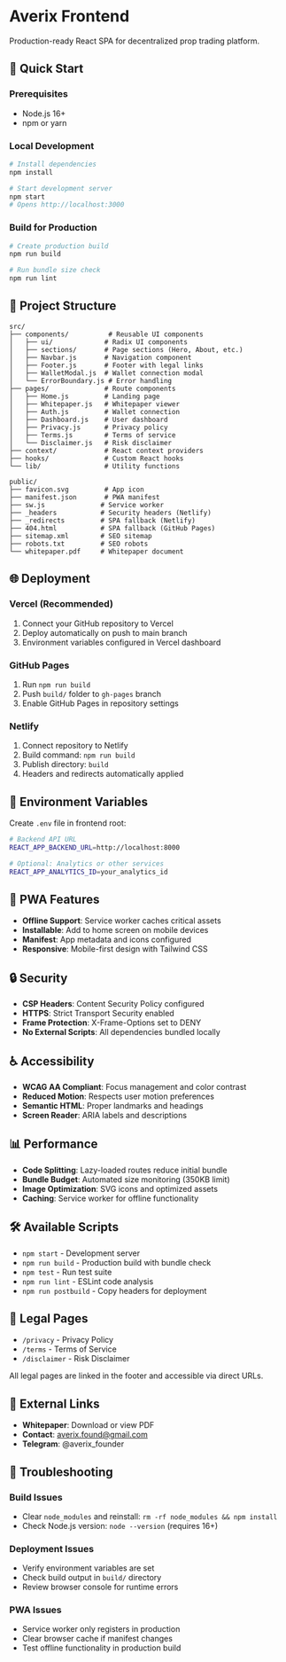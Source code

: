 # Averix Frontend

Production-ready React SPA for decentralized prop trading platform.

## 🚀 Quick Start

### Prerequisites
- Node.js 16+ 
- npm or yarn

### Local Development
```bash
# Install dependencies
npm install

# Start development server
npm start
# Opens http://localhost:3000
```

### Build for Production
```bash
# Create production build
npm run build

# Run bundle size check
npm run lint
```

## 📁 Project Structure

```
src/
├── components/          # Reusable UI components
│   ├── ui/             # Radix UI components
│   ├── sections/       # Page sections (Hero, About, etc.)
│   ├── Navbar.js       # Navigation component
│   ├── Footer.js       # Footer with legal links
│   ├── WalletModal.js  # Wallet connection modal
│   └── ErrorBoundary.js # Error handling
├── pages/              # Route components
│   ├── Home.js         # Landing page
│   ├── Whitepaper.js   # Whitepaper viewer
│   ├── Auth.js         # Wallet connection
│   ├── Dashboard.js    # User dashboard
│   ├── Privacy.js      # Privacy policy
│   ├── Terms.js        # Terms of service
│   └── Disclaimer.js   # Risk disclaimer
├── context/            # React context providers
├── hooks/              # Custom React hooks
└── lib/                # Utility functions

public/
├── favicon.svg         # App icon
├── manifest.json       # PWA manifest
├── sw.js              # Service worker
├── _headers           # Security headers (Netlify)
├── _redirects         # SPA fallback (Netlify)
├── 404.html           # SPA fallback (GitHub Pages)
├── sitemap.xml        # SEO sitemap
├── robots.txt         # SEO robots
└── whitepaper.pdf     # Whitepaper document
```

## 🌐 Deployment

### Vercel (Recommended)
1. Connect your GitHub repository to Vercel
2. Deploy automatically on push to main branch
3. Environment variables configured in Vercel dashboard

### GitHub Pages
1. Run `npm run build`
2. Push `build/` folder to `gh-pages` branch
3. Enable GitHub Pages in repository settings

### Netlify
1. Connect repository to Netlify
2. Build command: `npm run build`
3. Publish directory: `build`
4. Headers and redirects automatically applied

## 🔧 Environment Variables

Create `.env` file in frontend root:

```bash
# Backend API URL
REACT_APP_BACKEND_URL=http://localhost:8000

# Optional: Analytics or other services
REACT_APP_ANALYTICS_ID=your_analytics_id
```

## 📱 PWA Features

- **Offline Support**: Service worker caches critical assets
- **Installable**: Add to home screen on mobile devices
- **Manifest**: App metadata and icons configured
- **Responsive**: Mobile-first design with Tailwind CSS

## 🔒 Security

- **CSP Headers**: Content Security Policy configured
- **HTTPS**: Strict Transport Security enabled
- **Frame Protection**: X-Frame-Options set to DENY
- **No External Scripts**: All dependencies bundled locally

## ♿ Accessibility

- **WCAG AA Compliant**: Focus management and color contrast
- **Reduced Motion**: Respects user motion preferences
- **Semantic HTML**: Proper landmarks and headings
- **Screen Reader**: ARIA labels and descriptions

## 📊 Performance

- **Code Splitting**: Lazy-loaded routes reduce initial bundle
- **Bundle Budget**: Automated size monitoring (350KB limit)
- **Image Optimization**: SVG icons and optimized assets
- **Caching**: Service worker for offline functionality

## 🛠️ Available Scripts

- `npm start` - Development server
- `npm run build` - Production build with bundle check
- `npm test` - Run test suite
- `npm run lint` - ESLint code analysis
- `npm run postbuild` - Copy headers for deployment

## 📄 Legal Pages

- `/privacy` - Privacy Policy
- `/terms` - Terms of Service  
- `/disclaimer` - Risk Disclaimer

All legal pages are linked in the footer and accessible via direct URLs.

## 🔗 External Links

- **Whitepaper**: Download or view PDF
- **Contact**: averix.found@gmail.com
- **Telegram**: @averix_founder

## 🐛 Troubleshooting

### Build Issues
- Clear `node_modules` and reinstall: `rm -rf node_modules && npm install`
- Check Node.js version: `node --version` (requires 16+)

### Deployment Issues
- Verify environment variables are set
- Check build output in `build/` directory
- Review browser console for runtime errors

### PWA Issues
- Service worker only registers in production
- Clear browser cache if manifest changes
- Test offline functionality in production build
